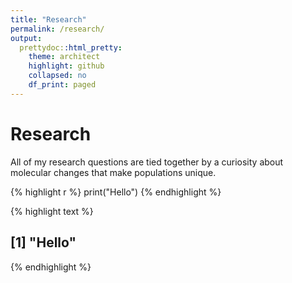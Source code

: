```yaml
---
title: "Research"
permalink: /research/
output:
  prettydoc::html_pretty:
    theme: architect
    highlight: github
    collapsed: no
    df_print: paged
---
```




# Research
All of my research questions are tied together by a curiosity about molecular changes that make populations unique. 

{% highlight r %}
print("Hello")
{% endhighlight %}



{% highlight text %}
## [1] "Hello"
{% endhighlight %}

